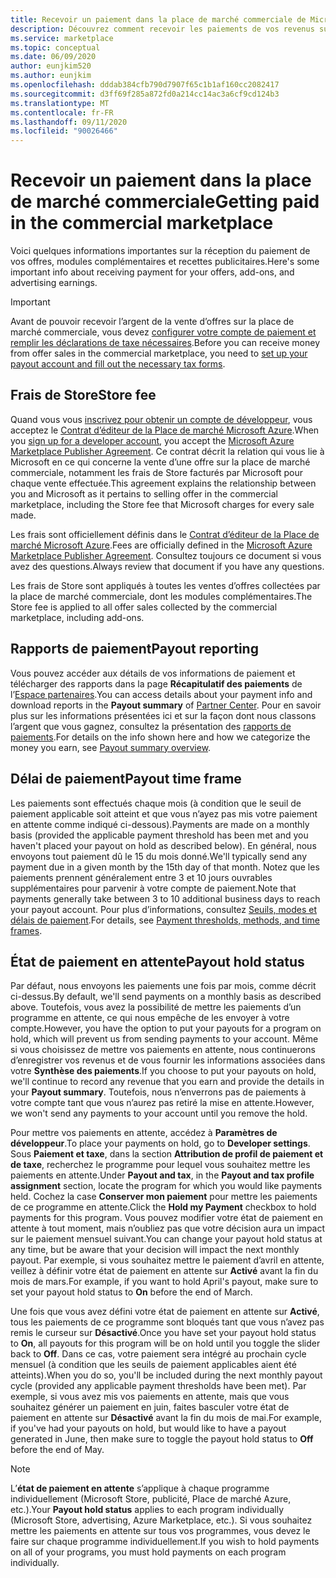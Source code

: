 ```yaml
---
title: Recevoir un paiement dans la place de marché commerciale de Microsoft
description: Découvrez comment recevoir les paiements de vos revenus sur la place de marché commerciale de Microsoft.
ms.service: marketplace
ms.topic: conceptual
ms.date: 06/09/2020
author: eunjkim520
ms.author: eunjkim
ms.openlocfilehash: dddab384cfb790d7907f65c1b1af160cc2082417
ms.sourcegitcommit: d3ff69f285a872fd0a214cc14ac3a6cf9cd124b3
ms.translationtype: MT
ms.contentlocale: fr-FR
ms.lasthandoff: 09/11/2020
ms.locfileid: "90026466"
---
```

# <a name="getting-paid-in-the-commercial-marketplace"></a><span data-ttu-id="61433-103">Recevoir un paiement dans la place de marché commerciale</span><span class="sxs-lookup"><span data-stu-id="61433-103">Getting paid in the commercial marketplace</span></span>

<span data-ttu-id="61433-104">Voici quelques informations importantes sur la réception du paiement de vos offres, modules complémentaires et recettes publicitaires.</span><span class="sxs-lookup"><span data-stu-id="61433-104">Here's some important info about receiving payment for your offers, add-ons, and advertising earnings.</span></span>

> [!IMPORTANT]
> <span data-ttu-id="61433-105">Avant de pouvoir recevoir l’argent de la vente d’offres sur la place de marché commerciale, vous devez [configurer votre compte de paiement et remplir les déclarations de taxe nécessaires](marketplace-payout-account-setup.md).</span><span class="sxs-lookup"><span data-stu-id="61433-105">Before you can receive money from offer sales in the commercial marketplace, you need to [set up your payout account and fill out the necessary tax forms](marketplace-payout-account-setup.md).</span></span>

## <a name="store-fee"></a><span data-ttu-id="61433-106">Frais de Store</span><span class="sxs-lookup"><span data-stu-id="61433-106">Store fee</span></span>

<span data-ttu-id="61433-107">Quand vous vous [inscrivez pour obtenir un compte de développeur](https://go.microsoft.com/fwlink/p/?LinkID=615100), vous acceptez le [Contrat d’éditeur de la Place de marché Microsoft Azure](https://go.microsoft.com/fwlink/p/?LinkID=699560).</span><span class="sxs-lookup"><span data-stu-id="61433-107">When you [sign up for a developer account](https://go.microsoft.com/fwlink/p/?LinkID=615100), you accept the [Microsoft Azure Marketplace Publisher Agreement](https://go.microsoft.com/fwlink/p/?LinkID=699560).</span></span> <span data-ttu-id="61433-108">Ce contrat décrit la relation qui vous lie à Microsoft en ce qui concerne la vente d’une offre sur la place de marché commerciale, notamment les frais de Store facturés par Microsoft pour chaque vente effectuée.</span><span class="sxs-lookup"><span data-stu-id="61433-108">This agreement explains the relationship between you and Microsoft as it pertains to selling offer in the commercial marketplace, including the Store fee that Microsoft charges for every sale made.</span></span>

<span data-ttu-id="61433-109">Les frais sont officiellement définis dans le [Contrat d’éditeur de la Place de marché Microsoft Azure](https://go.microsoft.com/fwlink/p/?LinkID=699560).</span><span class="sxs-lookup"><span data-stu-id="61433-109">Fees are officially defined in the [Microsoft Azure Marketplace Publisher Agreement](https://go.microsoft.com/fwlink/p/?LinkID=699560).</span></span> <span data-ttu-id="61433-110">Consultez toujours ce document si vous avez des questions.</span><span class="sxs-lookup"><span data-stu-id="61433-110">Always review that document if you have any questions.</span></span>

<span data-ttu-id="61433-111">Les frais de Store sont appliqués à toutes les ventes d’offres collectées par la place de marché commerciale, dont les modules complémentaires.</span><span class="sxs-lookup"><span data-stu-id="61433-111">The Store fee is applied to all offer sales collected by the commercial marketplace, including add-ons.</span></span>

## <a name="payout-reporting"></a><span data-ttu-id="61433-112">Rapports de paiement</span><span class="sxs-lookup"><span data-stu-id="61433-112">Payout reporting</span></span>

<span data-ttu-id="61433-113">Vous pouvez accéder aux détails de vos informations de paiement et télécharger des rapports dans la page **Récapitulatif des paiements** de l’[Espace partenaires](https://partner.microsoft.com/dashboard).</span><span class="sxs-lookup"><span data-stu-id="61433-113">You can access details about your payment info and download reports in the **Payout summary** of [Partner Center](https://partner.microsoft.com/dashboard).</span></span> <span data-ttu-id="61433-114">Pour en savoir plus sur les informations présentées ici et sur la façon dont nous classons l’argent que vous gagnez, consultez la présentation des [rapports de paiements](/azure/marketplace/payout-summary-overview).</span><span class="sxs-lookup"><span data-stu-id="61433-114">For details on the info shown here and how we categorize the money you earn, see [Payout summary overview](/azure/marketplace/payout-summary-overview).</span></span>

## <a name="payout-time-frame"></a><span data-ttu-id="61433-115">Délai de paiement</span><span class="sxs-lookup"><span data-stu-id="61433-115">Payout time frame</span></span>

<span data-ttu-id="61433-116">Les paiements sont effectués chaque mois (à condition que le seuil de paiement applicable soit atteint et que vous n’ayez pas mis votre paiement en attente comme indiqué ci-dessous).</span><span class="sxs-lookup"><span data-stu-id="61433-116">Payments are made on a monthly basis (provided the applicable payment threshold has been met and you haven't placed your payout on hold as described below).</span></span> <span data-ttu-id="61433-117">En général, nous envoyons tout paiement dû le 15 du mois donné.</span><span class="sxs-lookup"><span data-stu-id="61433-117">We'll typically send any payment due in a given month by the 15th day of that month.</span></span> <span data-ttu-id="61433-118">Notez que les paiements prennent généralement entre 3 et 10 jours ouvrables supplémentaires pour parvenir à votre compte de paiement.</span><span class="sxs-lookup"><span data-stu-id="61433-118">Note that payments generally take between 3 to 10 additional business days to reach your payout account.</span></span> <span data-ttu-id="61433-119">Pour plus d’informations, consultez [Seuils, modes et délais de paiement](/azure/marketplace/payment-thresholds-methods-timeframes).</span><span class="sxs-lookup"><span data-stu-id="61433-119">For details, see [Payment thresholds, methods, and time frames](/azure/marketplace/payment-thresholds-methods-timeframes).</span></span>

## <a name="payout-hold-status"></a><span data-ttu-id="61433-120">État de paiement en attente</span><span class="sxs-lookup"><span data-stu-id="61433-120">Payout hold status</span></span>

<span data-ttu-id="61433-121">Par défaut, nous envoyons les paiements une fois par mois, comme décrit ci-dessus.</span><span class="sxs-lookup"><span data-stu-id="61433-121">By default, we'll send payments on a monthly basis as described above.</span></span> <span data-ttu-id="61433-122">Toutefois, vous avez la possibilité de mettre les paiements d’un programme en attente, ce qui nous empêche de les envoyer à votre compte.</span><span class="sxs-lookup"><span data-stu-id="61433-122">However, you have the option to put your payouts for a program on hold, which will prevent us from sending payments to your account.</span></span> <span data-ttu-id="61433-123">Même si vous choisissez de mettre vos paiements en attente, nous continuerons d’enregistrer vos revenus et de vous fournir les informations associées dans votre **Synthèse des paiements**.</span><span class="sxs-lookup"><span data-stu-id="61433-123">If you choose to put your payouts on hold, we'll continue to record any revenue that you earn and provide the details in your **Payout summary**.</span></span> <span data-ttu-id="61433-124">Toutefois, nous n’enverrons pas de paiements à votre compte tant que vous n’aurez pas retiré la mise en attente.</span><span class="sxs-lookup"><span data-stu-id="61433-124">However, we won't send any payments to your account until you remove the hold.</span></span>

<span data-ttu-id="61433-125">Pour mettre vos paiements en attente, accédez à **Paramètres de développeur**.</span><span class="sxs-lookup"><span data-stu-id="61433-125">To place your payments on hold, go to **Developer settings**.</span></span> <span data-ttu-id="61433-126">Sous **Paiement et taxe**, dans la section **Attribution de profil de paiement et de taxe**, recherchez le programme pour lequel vous souhaitez mettre les paiements en attente.</span><span class="sxs-lookup"><span data-stu-id="61433-126">Under **Payout and tax**, in the **Payout and tax profile assignment** section, locate the program for which you would like payments held.</span></span> <span data-ttu-id="61433-127">Cochez la case **Conserver mon paiement** pour mettre les paiements de ce programme en attente.</span><span class="sxs-lookup"><span data-stu-id="61433-127">Click the **Hold my Payment** checkbox to hold payments for this program.</span></span> <span data-ttu-id="61433-128">Vous pouvez modifier votre état de paiement en attente à tout moment, mais n’oubliez pas que votre décision aura un impact sur le paiement mensuel suivant.</span><span class="sxs-lookup"><span data-stu-id="61433-128">You can change your payout hold status at any time, but be aware that your decision will impact the next monthly payout.</span></span> <span data-ttu-id="61433-129">Par exemple, si vous souhaitez mettre le paiement d’avril en attente, veillez à définir votre état de paiement en attente sur **Activé** avant la fin du mois de mars.</span><span class="sxs-lookup"><span data-stu-id="61433-129">For example, if you want to hold April's payout, make sure to set your payout hold status to **On** before the end of March.</span></span>

<span data-ttu-id="61433-130">Une fois que vous avez défini votre état de paiement en attente sur **Activé**, tous les paiements de ce programme sont bloqués tant que vous n’avez pas remis le curseur sur **Désactivé**.</span><span class="sxs-lookup"><span data-stu-id="61433-130">Once you have set your payout hold status to **On**, all payouts for this program will be on hold until you toggle the slider back to **Off**.</span></span> <span data-ttu-id="61433-131">Dans ce cas, votre paiement sera intégré au prochain cycle mensuel (à condition que les seuils de paiement applicables aient été atteints).</span><span class="sxs-lookup"><span data-stu-id="61433-131">When you do so, you'll be included during the next monthly payout cycle (provided any applicable payment thresholds have been met).</span></span> <span data-ttu-id="61433-132">Par exemple, si vous avez mis vos paiements en attente, mais que vous souhaitez générer un paiement en juin, faites basculer votre état de paiement en attente sur **Désactivé** avant la fin du mois de mai.</span><span class="sxs-lookup"><span data-stu-id="61433-132">For example, if you've had your payouts on hold, but would like to have a payout generated in June, then make sure to toggle the payout hold status to **Off** before the end of May.</span></span>

> [!NOTE]
> <span data-ttu-id="61433-133">L’**état de paiement en attente** s’applique à chaque programme individuellement (Microsoft Store, publicité, Place de marché Azure, etc.).</span><span class="sxs-lookup"><span data-stu-id="61433-133">Your **Payout hold status** applies to each program individually (Microsoft Store, advertising, Azure Marketplace, etc.).</span></span> <span data-ttu-id="61433-134">Si vous souhaitez mettre les paiements en attente sur tous vos programmes, vous devez le faire sur chaque programme individuellement.</span><span class="sxs-lookup"><span data-stu-id="61433-134">If you wish to hold payments on all of your programs, you must hold payments on each program individually.</span></span>

